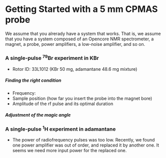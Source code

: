# Getting Started with a 5 mm CPMAS probe

We assume that you alrerady have a system that works. That is, we assume that you have a system composed of an Opencore NMR spectrometer, a magnet, a probe, power amplifiers, a low-noise amplifier, and so on.

### A single-pulse <sup>79</sup>Br experiment in KBr
-  Rotor ID: 33L1012 (KBr 50 mg, adamantane 48.6 mg mixture)

##### Finding the right condition
- Frequency:  
- Sample position (how far you insert the probe into the magnet bore)
- Amplitude of the rf pulse and its optimal duration

##### Adjustment of the magic angle

### A single-pulse <sup>1</sup>H experiment in adamantane

- The power of radiofrequency pulses was too low. Recently, we found one power amplifier was out of order, and replaced it by another one. It seems we need more input power for the replaced one.






